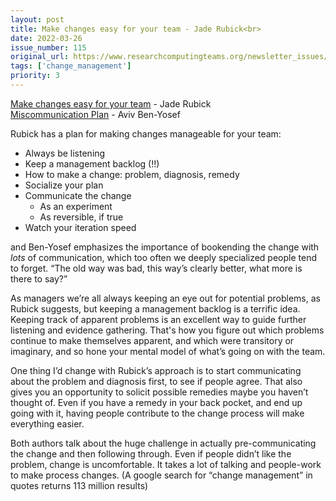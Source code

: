 ```yaml
---
layout: post
title: Make changes easy for your team - Jade Rubick<br>
date: 2022-03-26
issue_number: 115
original_url: https://www.researchcomputingteams.org/newsletter_issues/0115
tags: ['change_management']
priority: 3
---
```


<!-- markdownlint-disable MD033 -->
<!-- markdownlint-disable MD041 -->
<!-- markdownlint-disable MD049 -->

[Make changes easy for your team](https://www.rubick.com/make-changes-easy/) - Jade Rubick<br>
[Miscommunication Plan](https://avivbenyosef.com/miscommunication-plan/) - Aviv Ben-Yosef

Rubick has a plan for making changes manageable for your team:

- Always be listening
- Keep a management backlog (!!)
- How to make a change: problem, diagnosis, remedy
- Socialize your plan
- Communicate the change
  - As an experiment
  - As reversible, if true
- Watch your iteration speed

and Ben-Yosef emphasizes the importance of bookending the change with *lots* of communication, which too often we deeply specialized people tend to forget.  “The old way was bad, this way’s clearly better, what more is there to say?”

As managers we’re all always keeping an eye out for potential problems, as Rubick suggests, but keeping a management backlog is a terrific idea.  Keeping track of apparent problems is an excellent way to guide further listening and evidence gathering.  That's how you figure out which problems continue to make themselves apparent, and which were transitory or imaginary, and so hone your mental model of what’s going on with the team.

One thing I’d change with Rubick’s approach is to start communicating about the problem and diagnosis first, to see if people agree.  That also gives you an opportunity to solicit possible remedies maybe you haven’t thought of.  Even if you have a remedy in your back pocket, and end up going with it, having people contribute to the change process will make everything easier.

Both authors talk about the huge challenge in actually pre-communicating the change and then following through.  Even if people didn’t like the problem, change is uncomfortable.  It takes a lot of talking and people-work to make process changes.  (A google search for “change management” in quotes returns 113 million results)
